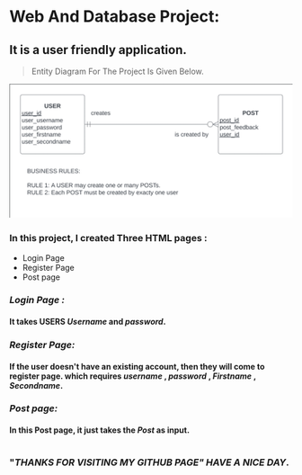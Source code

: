 # **Web And Database Project:**
## It is a user friendly application.
> Entity Diagram For The Project Is Given Below.

![ER DIAGRAM](/public/images/erd.png)

### In this project, I created Three HTML pages :
 * Login Page
 * Register Page
 * Post page

### ***Login Page :***
#### It takes USERS ***Username*** and ***password***.
### ***Register Page:***
#### If the user doesn't have an existing account, then they will come to register page. which requires ***username*** , ***password*** , ***Firstname*** , ***Secondname***.
### ***Post page:***
#### In this Post page, it just takes the ***Post*** as input.

#
### "***THANKS FOR VISITING MY GITHUB PAGE" HAVE A NICE DAY***.

